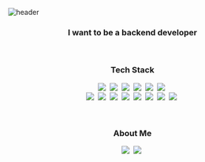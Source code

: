 ![header](https://capsule-render.vercel.app/api?type=slice&color=auto&height=300&section=header&text=IMNOOK&fontSize=90&align=center)
</br>
<h3 align="center">I want to be a backend developer</h3>
</br>
<h3 align="center">Tech Stack</h3>
<p align="center">
<img src="https://img.shields.io/badge/HTML-E34F26?style=flat-square&logo=HTML5&logoColor=white"/></a>&nbsp
<img src="https://img.shields.io/badge/CSS-1572B6?style=flat-square&logo=CSS3&logoColor=white"/></a>&nbsp 
<img src="https://img.shields.io/badge/JavaScript-F7DF1E?style=flat-square&logo=JavaScript&logoColor=white"/></a>&nbsp 
<img src="https://img.shields.io/badge/C-A8B9CC?style=flat-square&logo=C&logoColor=white"/></a>&nbsp 
<img src="https://img.shields.io/badge/Python-3766AB?style=flat-square&logo=Python&logoColor=white"/></a>&nbsp 
<img src="https://img.shields.io/badge/Nodejs-339933?style=flat-square&logo=Node.js&logoColor=white"/></a>&nbsp
</br>
<img src="https://img.shields.io/badge/React-61DAFB?style=flat-square&logo=React&logoColor=white"/></a>&nbsp
<img src="https://img.shields.io/badge/GraphQL-E10098?style=flat-square&logo=GraphQL&logoColor=white"/></a>&nbsp
<img src="https://img.shields.io/badge/Jenkins-D24939?style=flat-square&logo=Jenkins&logoColor=white"/></a>&nbsp
<img src="https://img.shields.io/badge/MySQL-4479A1?style=flat-square&logo=MySQL&logoColor=white"/></a>&nbsp
<img src="https://img.shields.io/badge/Express-000000?style=flat-square&logo=Express&logoColor=white"/></a>&nbsp
<img src="https://img.shields.io/badge/NPM-CB3837?style=flat-square&logo=NPM&logoColor=white"/></a>&nbsp
<img src="https://img.shields.io/badge/Git-F05032?style=flat-square&logo=Git&logoColor=white"/></a>&nbsp
<img src="https://img.shields.io/badge/GitHub-181717?style=flat-square&logo=GitHub&logoColor=white"/></a>&nbsp
</p>
</br>
<h3 align="center">About Me</h3>
<p align="center">
<img src="https://img.shields.io/badge/Gmail-EA4335?style=flat-square&logo=Gmail&logoColor=white"/></a>&nbsp
<img src="https://img.shields.io/badge/Instagram-E4405F?style=flat-square&logo=Instagram&logoColor=white"/></a>&nbsp
</p>
